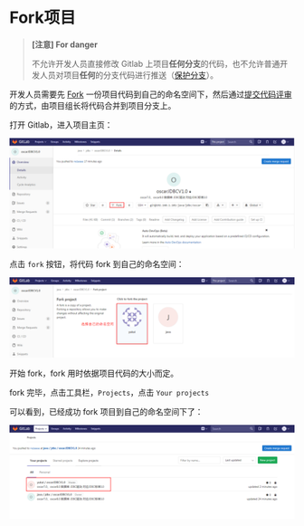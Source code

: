 # Fork项目

> **[注意] For danger**
>
> 不允许开发人员直接修改 Gitlab 上项目**任何分支**的代码，也不允许普通开发人员对项目**任何**的分支代码进行推送（[保护分支](/setup/protected-branch.md)）。

开发人员需要先 [Fork](https://docs.gitlab.com/ce/gitlab-basics/fork-project.html) 一份项目代码到自己的命名空间下，然后通过[提交代码评审](/review/README.md)的方式，由项目组长将代码合并到项目分支上。

打开 Gitlab，进入项目主页：

![](/assets/create-fork.png)

点击 `fork` 按钮，将代码 fork 到自己的命名空间：

![](/assets/fork-choose.png)

开始 fork，fork 用时依据项目代码的大小而定。

fork 完毕，点击工具栏，`Projects`，点击 `Your projects`

可以看到，已经成功 fork 项目到自己的命名空间下了：

![](/assets/show-fork.png)

